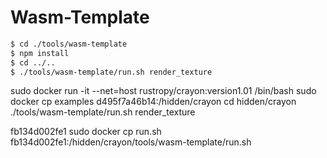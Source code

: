 # Wasm-Template

```sh
$ cd ./tools/wasm-template
$ npm install
$ cd ../..
$ ./tools/wasm-template/run.sh render_texture
```
sudo docker run -it --net=host rustropy/crayon:version1.01 /bin/bash
sudo docker cp examples d495f7a46b14:/hidden/crayon
cd hidden/crayon
./tools/wasm-template/run.sh render_texture

fb134d002fe1
sudo docker cp run.sh fb134d002fe1:/hidden/crayon/tools/wasm-template/run.sh